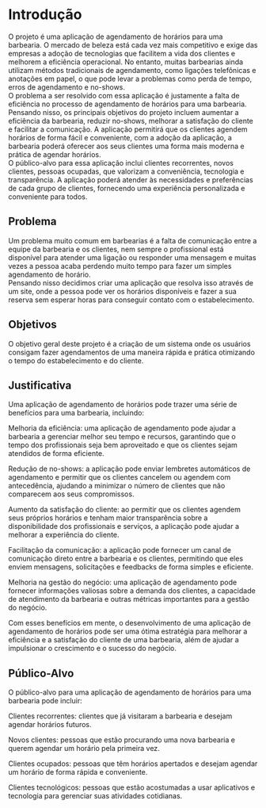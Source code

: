 # Introdução
O projeto é uma aplicação de agendamento de horários para uma barbearia. O mercado de beleza está cada vez mais competitivo e exige das empresas a adoção de tecnologias que facilitem a vida dos clientes e melhorem a eficiência operacional. No entanto, muitas barbearias ainda utilizam métodos tradicionais de agendamento, como ligações telefônicas e anotações em papel, o que pode levar a problemas como perda de tempo, erros de agendamento e no-shows. <br />
O problema a ser resolvido com essa aplicação é justamente a falta de eficiência no processo de agendamento de horários para uma barbearia. <br />
Pensando nisso, os principais objetivos do projeto incluem aumentar a eficiência da barbearia, reduzir no-shows, melhorar a satisfação do cliente e facilitar a comunicação. A aplicação permitirá que os clientes agendem horários de forma fácil e conveniente, com a adoção da aplicação, a barbearia poderá oferecer aos seus clientes uma forma mais moderna e prática de agendar horários. <br />
O público-alvo para essa aplicação inclui clientes recorrentes, novos clientes, pessoas ocupadas, que valorizam a conveniência, tecnologia e transparência. A aplicação poderá atender às necessidades e preferências de cada grupo de clientes, fornecendo uma experiência personalizada e conveniente para todos.


## Problema
Um problema muito comum em barbearias é a falta de comunicação entre a equipe da barbearia e os clientes, nem sempre o profissional está disponível para atender uma ligação ou responder uma mensagem e muitas vezes a pessoa acaba perdendo muito tempo para fazer um simples agendamento de horário. <br />
Pensando nisso decidimos criar uma aplicação que resolva isso através de um site, onde a pessoa pode ver os horários disponíveis e fazer a sua reserva sem esperar horas para conseguir contato com o estabelecimento.

## Objetivos
O objetivo geral deste projeto é a criação de um sistema onde os usuários consigam fazer agendamentos de uma maneira rápida e prática otimizando o tempo do estabelecimento e do cliente.

## Justificativa

Uma aplicação de agendamento de horários pode trazer uma série de benefícios para uma barbearia, incluindo:

Melhoria da eficiência: uma aplicação de agendamento pode ajudar a barbearia a gerenciar melhor seu tempo e recursos, garantindo que o tempo dos profissionais seja bem aproveitado e que os clientes sejam atendidos de forma eficiente.

Redução de no-shows: a aplicação pode enviar lembretes automáticos de agendamento e permitir que os clientes cancelem ou agendem com antecedência, ajudando a minimizar o número de clientes que não comparecem aos seus compromissos.

Aumento da satisfação do cliente: ao permitir que os clientes agendem seus próprios horários e tenham maior transparência sobre a disponibilidade dos profissionais e serviços, a aplicação pode ajudar a melhorar a experiência do cliente.

Facilitação da comunicação: a aplicação pode fornecer um canal de comunicação direto entre a barbearia e os clientes, permitindo que eles enviem mensagens, solicitações e feedbacks de forma simples e eficiente.

Melhoria na gestão do negócio: uma aplicação de agendamento pode fornecer informações valiosas sobre a demanda dos clientes, a capacidade de atendimento da barbearia e outras métricas importantes para a gestão do negócio.

Com esses benefícios em mente, o desenvolvimento de uma aplicação de agendamento de horários pode ser uma ótima estratégia para melhorar a eficiência e a satisfação do cliente de uma barbearia, além de ajudar a impulsionar o crescimento e o sucesso do negócio.


## Público-Alvo

O público-alvo para uma aplicação de agendamento de horários para uma barbearia pode incluir:

Clientes recorrentes: clientes que já visitaram a barbearia e desejam agendar horários futuros.

Novos clientes: pessoas que estão procurando uma nova barbearia e querem agendar um horário pela primeira vez.

Clientes ocupados: pessoas que têm horários apertados e desejam agendar um horário de forma rápida e conveniente.

Clientes tecnológicos: pessoas que estão acostumadas a usar aplicativos e tecnologia para gerenciar suas atividades cotidianas.
